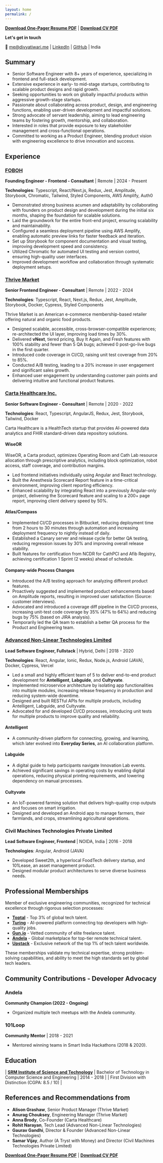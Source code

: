 ```yaml
---
layout: home
permalink: /
---
```


**[Download One-Pager Resume PDF](https://raw.githubusercontent.com/divyatiwari5/divyatiwari5.github.io/blob/master/Divya%20Tiwari%20-%20Resume.pdf)** | **[Download CV PDF](https://raw.githubusercontent.com/divyatiwari5/divyatiwari5.github.io/blob/master/Divya%20Tiwari%20-%20CV.pdf)**

**Let's get in touch**

📧 [me@divyatiwari.me](mailto:me@divyatiwari.me) | [LinkedIn](https://www.linkedin.com/in/divyatiwari5/) | [GitHub](https://github.com/divyatiwari5) | India

## Summary
- Senior Software Engineer with 8+ years of experience, specializing in frontend and full-stack development.
- Extensive experience in early- to mid-stage startups, contributing to scalable product designs and rapid growth.
- Seeking opportunities to work on globally impactful products within aggressive growth-stage startups.
- Passionate about collaborating across product, design, and engineering functions, enabling user-driven development and impactful solutions.
- Strong advocate of servant leadership, aiming to lead engineering teams by fostering growth, mentorship, and collaboration.
- Interested in roles that provide exposure to key stakeholder management and cross-functional operations.
- Committed to working as a Product Engineer, blending product vision with engineering excellence to drive innovation and success.

## Experience

### [FOBOH](https://foboh.com.au)
**Founding Engineer - Frontend - Consultant** | Remote | 2024 - Present

**Technologies**: Typescript, React/Next.js, Redux, Jest, Amplitude, Storybook, Chromatic, Tailwind, Styled Components, AWS Amplify, Auth0  

- Demonstrated strong business acumen and adaptability by collaborating with founders on product design and development during the initial six months, shaping the foundation for scalable solutions.
- Laid the groundwork for the entire front-end project, ensuring scalability and maintainability.  
- Configured a seamless deployment pipeline using AWS Amplify, enabling automatic preview links for faster feedback and iteration.  
- Set up Storybook for component documentation and visual testing, improving development speed and consistency.  
- Utilized Chromatic for automated UI testing and version control, ensuring high-quality user interfaces.  
- Improved development workflow and collaboration through systematic deployment setups.  

### [Thrive Market](https://thrivemarket.com)
**Senior Frontend Engineer - Consultant** | Remote | 2022 - 2024

**Technologies**: Typescript, React, Next.js, Redux, Jest, Amplitude, Storybook, Docker, Cypress, Styled Components

Thrive Market is an American e-commerce membership-based retailer offering natural and organic food products.

- Designed scalable, accessible, cross-browser-compatible experiences; re-architected the UI layer, improving load times by 30%.
- Delivered **vNext**, tiered pricing, Buy It Again, and Fresh features with 100% stability and fewer than 5 QA bugs; achieved 0 post-go-live bugs in the first quarter.
- Introduced code coverage in CI/CD, raising unit test coverage from 20% to 85%.
- Conducted A/B testing, leading to a 20% increase in user engagement and significant sales growth.
- Enhanced user engagement by understanding customer pain points and delivering intuitive and functional product features.

### [Carta Healthcare Inc.](https://www.carta.healthcare)
**Senior Software Engineer - Consultant** | Remote | 2020 - 2022

**Technologies**: React, Typescript, AngularJS, Redux, Jest, Storybook, Tailwind, Docker  

Carta Healthcare is a HealthTech startup that provides AI-powered data analytics and FHIR standard-driven data repository solutions.  

#### **WiseOR**  
WiseOR, a Carta product, optimizes Operating Room and Cath Lab resource allocation through prescriptive analytics, including block optimization, robot access, staff coverage, and contribution margins.  
- Led frontend initiatives individually using Angular and React technology.  
- Built the Anesthesia Scorecard Report feature in a time-critical environment, improving client reporting efficiency.  
- Enhanced scalability by integrating React into a previously Angular-only project, delivering the Scorecard feature and scaling to a 200+ page report, improving client delivery speed by 50%.  

#### **Atlas/Compass**  
- Implemented CI/CD processes in Bitbucket, reducing deployment time from 2 hours to 30 minutes through automation and increasing deployment frequency to nightly instead of daily.  
- Established a Canary server and release cycle for better QA testing, reducing regression issues by 30% and improving overall release stability.  
- Built features for certification from NCDR for CathPCI and Afib Registry, achieving certification 1 Sprint (2 weeks) ahead of schedule.  

#### **Company-wide Process Changes**  
- Introduced the A/B testing approach for analyzing different product features.  
- Proactively suggested and implemented product enhancements based on Amplitude reports, resulting in improved user satisfaction (Source: customer interviews).  
- Advocated and introduced a coverage diff pipeline in the CI/CD process, increasing unit-test code coverage by 35% (47% to 64%) and reducing bugs by 75% (based on JIRA analysis).  
- Temporarily led the QA team to establish a better QA process for the Product and Engineering team.  

### [Advanced Non-Linear Technologies Limited](https://everydayseries.com)
**Lead Software Engineer, Fullstack** | Hybrid, Delhi | 2018 - 2020

**Technologies**: React, Angular, Ionic, Redux, Node.js, Android (JAVA), Docker, Cypress, Vercel  

- Led a small and highly efficient team of 5 to deliver end-to-end product development for **Antelligent**, **Labguide**, and **Cultyvate**.  
- Implemented microservice architecture by isolating app functionalities into multiple modules, increasing release frequency in production and reducing system-wide downtime.  
- Designed and built RESTful APIs for multiple products, including Antelligent, Labguide, and Cultyvate.  
- Advocated for and developed CI/CD processes, introducing unit tests for multiple products to improve quality and reliability.  

#### **Antelligent**  
- A community-driven platform for connecting, growing, and learning, which later evolved into **Everyday Series**, an AI collaboration platform.  

#### **Labguide**  
- A digital guide to help participants navigate Innovation Lab events.  
- Achieved significant savings in operating costs by enabling digital operations, reducing physical printing requirements, and lowering dependency on manual processes.  

#### **Cultyvate**  
- An IoT-powered farming solution that delivers high-quality crop outputs and focuses on smart irrigation.  
- Designed and developed an Android app to manage farmers, their farmlands, and crops, streamlining agricultural operations.  

### Civil Machines Technologies Private Limited
**Lead Software Engineer, Frontend** | NOIDA, India | 2016 - 2018

**Technologies**: Angular, Android (JAVA)  

- Developed Sweet2th, a hyperlocal FoodTech delivery startup, and 101Lease, an asset management product.  
- Designed modular product architectures to serve diverse business needs.  

## **Professional Memberships**  

Member of exclusive engineering communities, recognized for technical excellence through rigorous selection processes:  

- **[Toptal](https://www.toptal.com)** - Top 3% of global tech talent.  
- **[Turing](https://turing.com/)** - AI-powered platform connecting top developers with high-quality jobs.  
- **[Gun.io](https://gun.io/)** - Vetted community of elite freelance talent.  
- **[Andela](https://andela.com/)** - Global marketplace for top-tier remote technical talent.  
- **[Upstack](https://upstack.co/)** - Exclusive network of the top 1% of tech talent worldwide.  

These memberships validate my technical expertise, strong problem-solving capabilities, and ability to meet the high standards set by global tech leaders.  

## Community Contributions - Developer Advocacy

### Andela
**Community Champion (2022 - Ongoing)**  
- Organized multiple tech meetups with the Andela community.  

### 101Loop
**Community Mentor** | 2018 - 2021
- Mentored winning teams in Smart India Hackathons (2018 & 2020).  

## Education

| **[SRM Institute of Science and Technology](https://www.srmist.edu.in/)** | Bachelor of Technology in Computer Science and Engineering | 2014 - 2018 |
| First Division with Distinction (CGPA: 8.5 / 10) |

## References and Recommendations from
- **Alison Grashaw**, Senior Product Manager (Thrive Market)
- **Anurag Chouksey**, Engineering Manager (Thrive Market)
- **Anna Brody**, Co-Founder (Carta Healthcare)
- **Rohit Narayan**, Tech Lead (Advanced Non-Linear Technologies)
- **Gaurav Gandhi**, Director & Founder (Advanced Non-Linear Technologies)
- **Samar Vijay**, Author (A Tryst with Money) and Director (Civil Machines Technologies Private Limited)

**[Download One-Pager Resume PDF](https://raw.githubusercontent.com/divyatiwari5/divyatiwari5.github.io/blob/master/Divya%20Tiwari%20-%20Resume.pdf)** | **[Download CV PDF](https://raw.githubusercontent.com/divyatiwari5/divyatiwari5.github.io/blob/master/Divya%20Tiwari%20-%20CV.pdf)**
